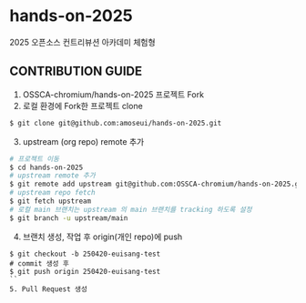 # hands-on-2025
2025 오픈소스 컨트리뷰션 아카데미 체험형

## CONTRIBUTION GUIDE 
1. OSSCA-chromium/hands-on-2025 프로젝트 Fork
2. 로컬 환경에 Fork한 프로젝트 clone
```bash
$ git clone git@github.com:amoseui/hands-on-2025.git
```
3. upstream (org repo) remote 추가
```bash
# 프로젝트 이동
$ cd hands-on-2025
# upstream remote 추가
$ git remote add upstream git@github.com:OSSCA-chromium/hands-on-2025.git
# upstream repo fetch
$ git fetch upstream
# 로컬 main 브랜치는 upstream 의 main 브랜치를 tracking 하도록 설정
$ git branch -u upstream/main
```
4. 브랜치 생성, 작업 후 origin(개인 repo)에 push
```
$ git checkout -b 250420-euisang-test
# commit 생성 후
$ git push origin 250420-euisang-test
``
5. Pull Request 생성

